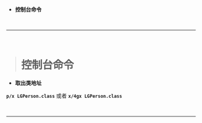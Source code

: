 
-  **控制台命令**



<br/>

***
<br/>

># 控制台命令


- **取出类地址**

**`p/x LGPerson.class`** 或者 **`x/4gx LGPerson.class`**



<br/>

***
<br/>